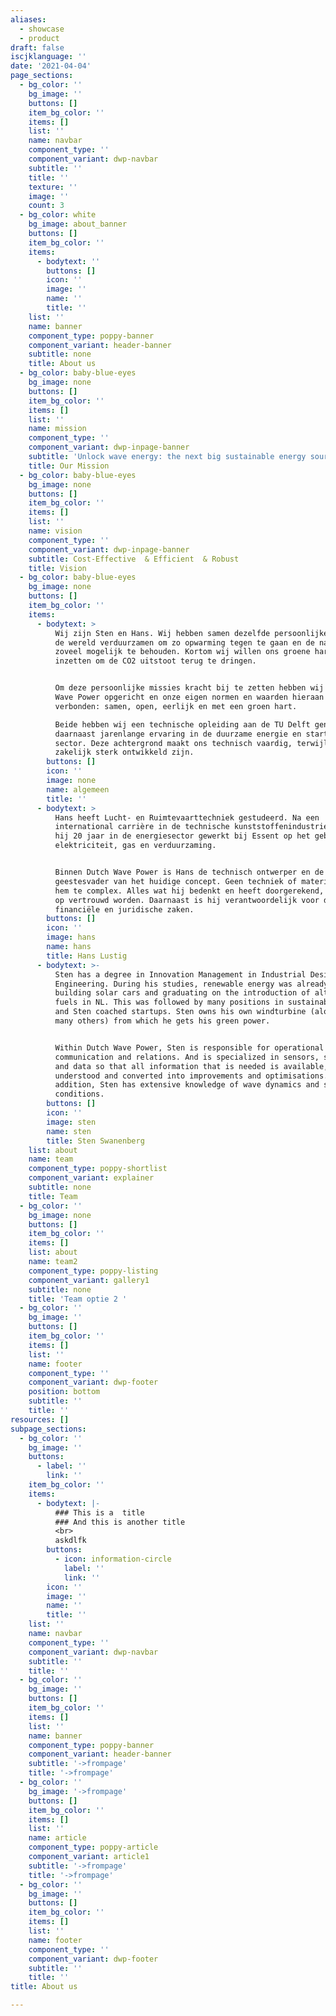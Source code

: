 ```yaml
---
aliases:
  - showcase
  - product
draft: false
iscjklanguage: ''
date: '2021-04-04'
page_sections:
  - bg_color: ''
    bg_image: ''
    buttons: []
    item_bg_color: ''
    items: []
    list: ''
    name: navbar
    component_type: ''
    component_variant: dwp-navbar
    subtitle: ''
    title: ''
    texture: ''
    image: ''
    count: 3
  - bg_color: white
    bg_image: about_banner
    buttons: []
    item_bg_color: ''
    items:
      - bodytext: ''
        buttons: []
        icon: ''
        image: ''
        name: ''
        title: ''
    list: ''
    name: banner
    component_type: poppy-banner
    component_variant: header-banner
    subtitle: none
    title: About us
  - bg_color: baby-blue-eyes
    bg_image: none
    buttons: []
    item_bg_color: ''
    items: []
    list: ''
    name: mission
    component_type: ''
    component_variant: dwp-inpage-banner
    subtitle: 'Unlock wave energy: the next big sustainable energy source'
    title: Our Mission
  - bg_color: baby-blue-eyes
    bg_image: none
    buttons: []
    item_bg_color: ''
    items: []
    list: ''
    name: vision
    component_type: ''
    component_variant: dwp-inpage-banner
    subtitle: Cost-Effective  & Efficient  & Robust
    title: Vision
  - bg_color: baby-blue-eyes
    bg_image: none
    buttons: []
    item_bg_color: ''
    items:
      - bodytext: >
          Wij zijn Sten en Hans. Wij hebben samen dezelfde persoonlijke missie:
          de wereld verduurzamen om zo opwarming tegen te gaan en de natuur
          zoveel mogelijk te behouden. Kortom wij willen ons groene hart
          inzetten om de CO2 uitstoot terug te dringen.


          Om deze persoonlijke missies kracht bij te zetten hebben wij Dutch
          Wave Power opgericht en onze eigen normen en waarden hieraan
          verbonden: samen, open, eerlijk en met een groen hart.

          Beide hebben wij een technische opleiding aan de TU Delft genoten met
          daarnaast jarenlange ervaring in de duurzame energie en startup
          sector. Deze achtergrond maakt ons technisch vaardig, terwijl wij ook
          zakelijk sterk ontwikkeld zijn.
        buttons: []
        icon: ''
        image: none
        name: algemeen
        title: ''
      - bodytext: >
          Hans heeft Lucht- en Ruimtevaarttechniek gestudeerd. Na een
          international carrière in de technische kunststoffenindustrie heeft
          hij 20 jaar in de energiesector gewerkt bij Essent op het gebied van
          elektriciteit, gas en verduurzaming.


          Binnen Dutch Wave Power is Hans de technisch ontwerper en de
          geestesvader van het huidige concept. Geen techniek of materiaal is
          hem te complex. Alles wat hij bedenkt en heeft doorgerekend, daar kan
          op vertrouwd worden. Daarnaast is hij verantwoordelijk voor de
          financiële en juridische zaken.
        buttons: []
        icon: ''
        image: hans
        name: hans
        title: Hans Lustig
      - bodytext: >-
          Sten has a degree in Innovation Management in Industrial Design
          Engineering. During his studies, renewable energy was already central:
          building solar cars and graduating on the introduction of alternative
          fuels in NL. This was followed by many positions in sustainable energy
          and Sten coached startups. Sten owns his own windturbine (along with
          many others) from which he gets his green power.


          Within Dutch Wave Power, Sten is responsible for operational matters,
          communication and relations. And is specialized in sensors, software
          and data so that all information that is needed is available,
          understood and converted into improvements and optimisations. In
          addition, Sten has extensive knowledge of wave dynamics and sea
          conditions.
        buttons: []
        icon: ''
        image: sten
        name: sten
        title: Sten Swanenberg
    list: about
    name: team
    component_type: poppy-shortlist
    component_variant: explainer
    subtitle: none
    title: Team
  - bg_color: ''
    bg_image: none
    buttons: []
    item_bg_color: ''
    items: []
    list: about
    name: team2
    component_type: poppy-listing
    component_variant: gallery1
    subtitle: none
    title: 'Team optie 2 '
  - bg_color: ''
    bg_image: ''
    buttons: []
    item_bg_color: ''
    items: []
    list: ''
    name: footer
    component_type: ''
    component_variant: dwp-footer
    position: bottom
    subtitle: ''
    title: ''
resources: []
subpage_sections:
  - bg_color: ''
    bg_image: ''
    buttons:
      - label: ''
        link: ''
    item_bg_color: ''
    items:
      - bodytext: |-
          ### This is a  title
          ### And this is another title
          <br>
          askdlfk
        buttons:
          - icon: information-circle
            label: ''
            link: ''
        icon: ''
        image: ''
        name: ''
        title: ''
    list: ''
    name: navbar
    component_type: ''
    component_variant: dwp-navbar
    subtitle: ''
    title: ''
  - bg_color: ''
    bg_image: ''
    buttons: []
    item_bg_color: ''
    items: []
    list: ''
    name: banner
    component_type: poppy-banner
    component_variant: header-banner
    subtitle: '->frompage'
    title: '->frompage'
  - bg_color: ''
    bg_image: '->frompage'
    buttons: []
    item_bg_color: ''
    items: []
    list: ''
    name: article
    component_type: poppy-article
    component_variant: article1
    subtitle: '->frompage'
    title: '->frompage'
  - bg_color: ''
    bg_image: ''
    buttons: []
    item_bg_color: ''
    items: []
    list: ''
    name: footer
    component_type: ''
    component_variant: dwp-footer
    subtitle: ''
    title: ''
title: About us

---
```


